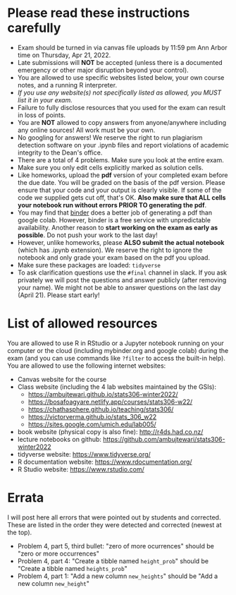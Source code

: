# Please read these instructions carefully

- Exam should be turned in via canvas file uploads by 11:59 pm Ann Arbor time on Thursday, Apr 21, 2022.
- Late submissions will **NOT** be accepted (unless there is a documented emergency or other major disruption beyond your control).
- You are allowed to use specific websites listed below, your own course notes, and a running R interpreter.
- _If you use any website(s) not specifically listed as allowed, you MUST list it in your exam._
- Failure to fully disclose resources that you used for the exam can result in loss of points.
- You are **NOT** allowed to copy answers from anyone/anywhere including any online sources! All work must be your own.
- No googling for answers! We reserve the right to run plagiarism detection software on your .ipynb files and report violations of academic integrity to the Dean's office.
- There are a total of 4 problems. Make sure you look at the entire exam.
- Make sure you only edit cells explicitly marked as solution cells.
- Like homeworks, upload the **pdf** version of your completed exam before the due date. You will be graded on the basis of the pdf version. Please ensure that your code and your output is clearly visible. If some of the code *we* supplied gets cut off, that's OK. **Also make sure that ALL cells your notebook run without errors PRIOR TO generating the pdf**.
- You may find that [binder](http://mybinder.org/v2/gh/ambujtewari/stats306-winter2022/main) does a better job of generating a pdf than google colab. However, binder is a free service with unpredictable availability. Another reason to **start working on the exam as early as possible**. Do not push your work to the last day!
- However, unlike homeworks, please **ALSO submit the actual notebook** (which has .ipynb extension). We reserve the right to ignore the notebook and only grade your exam based on the pdf you upload.
- Make sure these packages are loaded: `tidyverse`
- To ask clarification questions use the `#final` channel in slack. If you ask privately we will post the questions and answer publicly (after removing your name). We might not be able to answer questions on the last day (April 21). Please start early!

# List of allowed resources

You are allowed to use R in RStudio or a Jupyter notebook running on your computer or the cloud (including mybinder.org and google colab) during the exam (and you can use commands like `?filter` to access the built-in help). You are allowed to use the following internet websites:

- Canvas website for the course
- Class website (including the 4 lab websites maintained by the GSIs):
    - https://ambujtewari.github.io/stats306-winter2022/
    - https://bosafoagyare.netlify.app/courses/stats306-w22/
    - https://chathasphere.github.io/teaching/stats306/
    - https://victorverma.github.io/stats_306_w22
    - https://sites.google.com/umich.edu/lab005/
- book website (physical copy is also fine): http://r4ds.had.co.nz/
- lecture notebooks on github: https://github.com/ambujtewari/stats306-winter2022
- tidyverse website: https://www.tidyverse.org/
- R documentation website: https://www.rdocumentation.org/
- R Studio website: https://www.rstudio.com/

# Errata

I will post here all errors that were pointed out by students and corrected. These are listed in the order they were detected and corrected (newest at the top).

- Problem 4, part 5, third bullet: "zero of more ocurrences" should be "zero or more occurrences"
- Problem 4, part 4: "Create a tibble named `height_prob`" should be "Create a tibble named `heights_prob`"
- Problem 4, part 1: "Add a new column `new_heights`" should be "Add a new column `new_height`"

